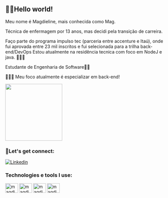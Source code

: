 ## 👩🏽Hello world!

Meu nome é Magdieline, mais conhecida como Mag.

Técnica de enfermagem por 13 anos, mas decidi pela transição de carreira.

Faço parte do programa impulso tec (parceria entre accenture e Itaú), onde fui aprovada entre 23 mil inscritos e fui selecionada para a trilha back-end/DevOps
Estou atualmente na residência tecnica com foco em NodeJ e java. 👩🏽‍💻

Estudante de Engenharia de Software👩‍🎓

👩🏽‍💻 Meu foco atualmente é especializar em back-end!

<div>

<img height="180em" src="https://github-readme-stats.vercel.app/api?username=magdieline&show_icons=true&theme=synthwave"/>


</div>

### 💞Let's get connect:
[![Linkedin](https://img.shields.io/badge/LinkedIn-0077B5?style=for-the-badge&logo=linkedin&logoColor=white)](https://www.linkedin.com/in/magdieline-sander-061707223)

### Technologies e tools I use:


<div>
<img align="center" alt="magdieline-js" height="30" width="40" src="https://cdn.jsdelivr.net/gh/devicons/devicon/icons/javascript/javascript-original.svg"/>
<img align="center" alt="magdieline-js" height="30" width="40" src="https://cdn.jsdelivr.net/gh/devicons/devicon/icons/nodejs/nodejs-original-wordmark.svg"/>
<img align="center" alt="magdieline-js" height="30" width="40" src="https://cdn.jsdelivr.net/gh/devicons/devicon/icons/java/java-original-wordmark.svg"/>
<img align="center" alt="magdieline-js" height="30" width="40" src="https://cdn.jsdelivr.net/gh/devicons/devicon/icons/linux/linux-original.svg"/>



</div>
